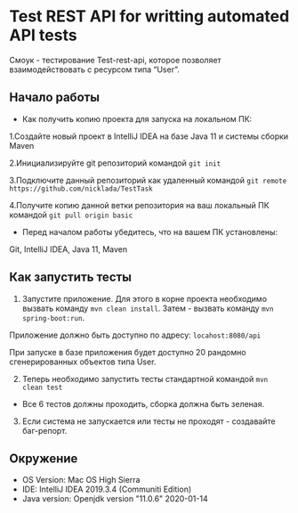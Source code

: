 # Test REST API for writting automated API tests
Смоук - тестирование Test-rest-api, которое позволяет взаимодействовать с ресурсом типа “User”.

## Начало работы

* Как получить копию проекта для запуска на локальном ПК:

1.Создайте новый проект в IntelliJ IDEA на базе Java 11 и системы сборки Maven

2.Инициализируйте git репозиторий командой `git init`

3.Подключите данный репозиторий как удаленный командой `git remote https://github.com/nicklada/TestTask`

4.Получите копию данной ветки репозитория на ваш локальный ПК командой `git pull origin basic`

* Перед началом работы убедитесь, что на вашем ПК установлены:

Git, IntelliJ IDEA, Java 11, Maven

## Как запустить тесты

1. Запустите приложение. Для этого в корне проекта необходимо вызвать команду `mvn clean install`. Затем - вызвать команду `mvn spring-boot:run`.

Приложение должно быть доступно по адресу: `locahost:8080/api`

При запуске в базе приложения будет доступно 20 рандомно сгенерированных объектов типа User.

2. Теперь необходимо запустить тесты стандартной командой `mvn clean test` 

 * Все 6 тестов должны проходить, сборка должна быть зеленая.
 
3. Если система не запускается или тесты не проходят - создавайте баг-репорт.

## Окружение
* OS Version: Mac OS High Sierra
* IDE: IntelliJ IDEA 2019.3.4 (Communiti Edition) 
* Java version: Openjdk version "11.0.6" 2020-01-14



